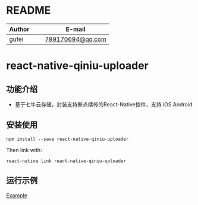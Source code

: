 # README
| Author        |     E-mail      |
| ------------- |:---------------:|
| gufei         | 799170694@qq.com|

# react-native-qiniu-uploader

## 功能介绍

- 基于七牛云存储，封装支持断点续传的React-Native控件，支持 iOS Android

## 安装使用

 `npm install --save react-native-qiniu-uploader`

Then link with:

 `react-native link react-native-qiniu-uploader`

## 运行示例

[Example](https://github.com/midas-gufei/react-native-qiniu-uploader-demo)


